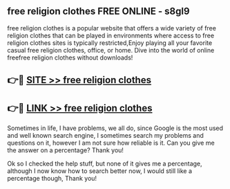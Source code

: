 ## free religion clothes FREE ONLINE - s8gl9

free religion clothes is a popular website that offers a wide variety of free religion clothes that can be played in environments where access to free religion clothes sites is typically restricted,Enjoy playing all your favorite casual free religion clothes, office, or home. Dive into the world of online freefree religion clothes without downloads!

## 👉🔴 [SITE >> free religion clothes](http://news.freeplayer.one?title=free_religion_clothes&ref=FRRE)

## 👉🔴 [LINK >> free religion clothes](http://news.freeplayer.one?title=free_religion_clothes&ref=FREE)

Sometimes in life, I have problems, we all do, since Google is the most used and well known search engine, I sometimes search my problems and questions on it, however I am not sure how reliable is it. Can you give me the answer on a percentage? Thank you!

Ok so I checked the help stuff, but none of it gives me a percentage, although I now know how to search better now, I would still like a percentage though, Thank you!